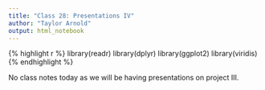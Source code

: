 ```yaml
---
title: "Class 28: Presentations IV"
author: "Taylor Arnold"
output: html_notebook
---
```





{% highlight r %}
library(readr)
library(dplyr)
library(ggplot2)
library(viridis)
{% endhighlight %}

No class notes today as we will be having presentations on
project III.
